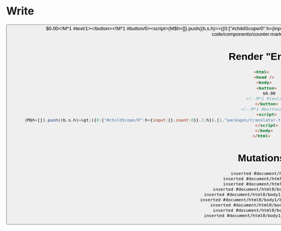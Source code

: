 # Write
  <button>$0.00<!M*1 #text/1></button><!M*1 #button/0><script>(M$h=[]).push((b,s,h)=>({0:{"#childScope/0":h={input:{},count:0}},1:h}),[1,"packages/translator-tags/src/__tests__/fixtures/component-attrs-static-code/components/counter.marko_0_count",])</script>


# Render "End"
```html
<html>
  <head />
  <body>
    <button>
      $0.00
      <!--M*1 #text/1-->
    </button>
    <!--M*1 #button/0-->
    <script>
      (M$h=[]).push((b,s,h)=&gt;({0:{"#childScope/0":h={input:{},count:0}},1:h}),[1,"packages/translator-tags/src/__tests__/fixtures/component-attrs-static-code/components/counter.marko_0_count",])
    </script>
  </body>
</html>
```

# Mutations
```
inserted #document/html0
inserted #document/html0/head0
inserted #document/html0/body1
inserted #document/html0/body1/button0
inserted #document/html0/body1/button0/#text0
inserted #document/html0/body1/button0/#comment1
inserted #document/html0/body1/#comment1
inserted #document/html0/body1/script2
inserted #document/html0/body1/script2/#text0
```